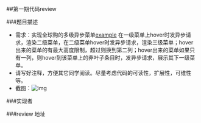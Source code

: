 ##第一期代码review

###题目描述

* 需求：实现全球购的多级异步菜单[example](http://g.taobao.com/brand_detail.htm) 在一级菜单上hover时发异步请求，渲染二级菜单，在二级菜单hover时发异步请求，渲染三级菜单；hover出来的菜单的有最大高度限制，超过则换到第二列；hover出来的菜单如果只有一列，则hover到该菜单上的非叶子条目时，发异步请求，展示其下一级菜单。
* 请写好注释，方便其它同学阅读。尽量考虑代码的可读性，扩展性，可维性等。
* 截图：![img](http://img04.taobaocdn.com/tps/i4/T159HFXfJsXXcsb_w5-555-315.jpg)

###实现者


###review 地址

